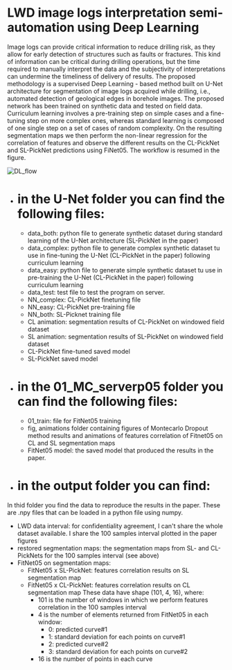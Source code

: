 # LWD image logs interpretation semi-automation using Deep Learning

Image logs can provide critical information to reduce drilling risk, as they allow for early detection of structures such as faults or fractures. This kind of information can be critical during drilling operations, but the time required to manually interpret the data and the subjectivity of interpretations can undermine the timeliness of delivery of results. The proposed methodology is a supervised Deep Learning - based method built on U-Net architecture for segmentation of image logs acquired while drilling, i.e., automated detection of geological edges in borehole images. The proposed network has been trained on synthetic data and tested on field data. Curriculum learning involves a pre-training step on simple cases and a fine-tuning step on more complex ones, whereas standard learning is composed of one single step on a set of cases of random complexity. On the resulting segmentation maps we then perform the non-linear regression for the correlation of features and observe the different results on the CL-PickNet and SL-PickNet predictions using FiNet05. The workflow is resumed in the figure.

![DL_flow](https://github.com/molossian/LILI/assets/99076265/7424ffa5-f7cf-401d-a880-968613b47803)


- # in the U-Net folder you can find the following files:
  - data_both: python file to generate synthetic dataset during standard learning of the U-Net architecture (SL-PickNet in the paper)
  - data_complex: python file to generate complex synthetic dataset tu use in fine-tuning the U-Net (CL-PickNet in the paper) following curriculum       learning
  - data_easy:  python file to generate simple synthetic dataset tu use in pre-training the U-Net  (CL-PickNet in the paper) following curriculum       learning
  - data_test: test file to test the program on server.
  - NN_complex: CL-PickNet finetuning file
  - NN_easy: CL-PickNet pre-training file
  - NN_both: SL-Picknet training file
  - CL animation: segmentation results of CL-PickNet on windowed field dataset
  - SL animation:  segmentation results of SL-PickNet  on windowed field dataset
  - CL-PickNet fine-tuned saved model
  - SL-PickNet saved model
- #  in the 01_MC_serverp05 folder you can find the following  files:
  -  01_train: file for FitNet05 training
  -  fig, animations folder containing figures of Montecarlo Dropout method results and animations of features correlation of Fitnet05 on CL and SL segmentation maps
  -  FitNet05 model: the saved model that produced the results in the paper.

- #  in the output folder you can find:
In thid folder you find the data to reproduce the results in the paper.
These are .npy files that can be loaded in a python file using numpy.

- LWD data interval: for confidentiality agreement, I can't share the whole dataset available. I share the 100 samples interval plotted in the paper figures
- restored segmentation maps: the segmentation maps from SL- and CL- PickNets for the 100 samples interval (see above)
- FitNet05 on segmentation maps:
    - FitNet05 x SL-PickNet: features correlation results on SL segmentation map
    - FitNet05 x CL-PickNet: features correlation results on CL segmentation map
    These data have shape (101, 4, 16), where:
        - 101 is the number of windows in which we perform features correlation in the 100 samples interval
        - 4 is the number of elements returned from FitNet05 in each window:
            - 0: predicted curve#1
            - 1: standard deviation for each points on curve#1
            - 2: predicted curve#2
            - 3: standard deviation for each points on curve#2
        - 16 is the number of points in each curve
  
